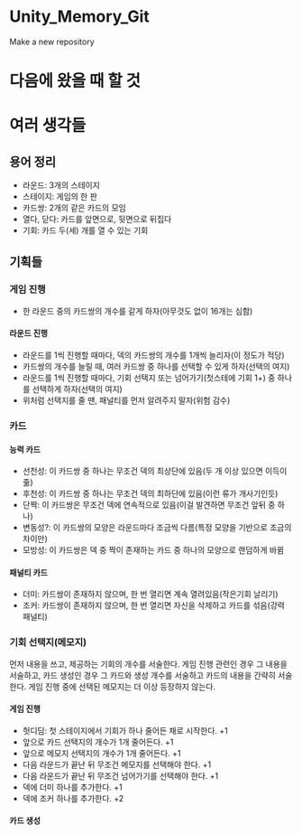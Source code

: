 # Unity_Memory_Git
Make a new repository
# 다음에 왔을 때 할 것

# 여러 생각들
## 용어 정리
- 라운드: 3개의 스테이지
- 스테이지: 게임의 한 판
- 카드쌍: 2개의 같은 카드의 모임
- 열다, 닫다: 카드를 앞면으로, 뒷면으로 뒤집다
- 기회: 카드 두(세) 개를 열 수 있는 기회

## 기획들
### 게임 진행
- 한 라운드 중의 카드쌍의 개수를 같게 하자(아무것도 없이 16개는 심함)
#### 라운드 진행
- 라운드를 1씩 진행할 때마다, 덱의 카드쌍의 개수를 1개씩 늘리자(이 정도가 적당)
- 카드쌍의 개수를 늘릴 때, 여러 카드쌍 중 하나를 선택할 수 있게 하자(선택의 여지)
- 라운드를 1씩 진행할 때마다, 기회 선택지 또는 넘어가기(첫스테에 기회 1+) 중 하나를 선택하게 하자(선택의 여지)
- 위처럼 선택지를 줄 땐, 패널티를 먼저 알려주지 말자(위험 감수)
### 카드
#### 능력 카드
- 선천성: 이 카드쌍 중 하나는 무조건 덱의 최상단에 있음(두 개 이상 있으면 이득이 줆)
- 후천성: 이 카드쌍 중 하나는 무조건 덱의 최하단에 있음(이런 류가 개사기인듯)
- 단짝: 이 카드쌍은 무조건 덱에 연속적으로 있음(이걸 발견하면 무조건 앞뒤 중 하나)
- 변동성?: 이 카드쌍의 모양은 라운드마다 조금씩 다름(특정 모양을 기반으로 조금의 차이만)
- 모방성: 이 카드쌍은 덱 중 짝이 존재하는 카드 중 하나의 모양으로 랜덤하게 바뀜
#### 패널티 카드
- 더미: 카드쌍이 존재하지 않으며, 한 번 열리면 계속 열려있음(작은기회 날리기)
- 조커: 카드쌍이 존재하지 않으며, 한 번 열리면 자신을 삭제하고 카드를 섞음(강력 패널티)

### 기회 선택지(메모지)
먼저 내용을 쓰고, 제공하는 기회의 개수를 서술한다.
게임 진행 관련인 경우 그 내용을 서술하고, 카드 생성인 경우 그 카드와 생성 개수를 서술하고 카드의 내용을 간략히 서술한다.
게임 진행 중에 선택된 메모지는 더 이상 등장하지 않는다.
#### 게임 진행
- 헛디딤: 첫 스테이지에서 기회가 하나 줄어든 채로 시작한다. +1
- 앞으로 카드 선택지의 개수가 1개 줄어든다. +1
- 앞으로 메모지 선택지의 개수가 1개 줄어든다. +1
- 다음 라운드가 끝난 뒤 무조건 메모지를 선택해야 한다. +1
- 다음 라운드가 끝난 뒤 무조건 넘어가기를 선택해야 한다. +1
- 덱에 더미 하나를 추가한다. +1
- 덱에 조커 하나를 추가한다. +2
#### 카드 생성
